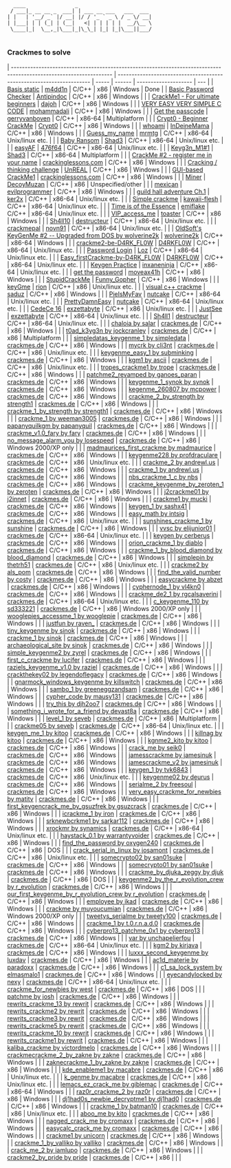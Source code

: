```

  ____                _                        
 / ___|_ __ __ _  ___| | ___ __ ___   ___  ___ 
| |   | '__/ _` |/ __| |/ / '_ ` _ \ / _ \/ __|
| |___| | | (_| | (__|   <| | | | | |  __/\__ \
 \____|_|  \__,_|\___|_|\_\_| |_| |_|\___||___/
                                               
```
### Crackmes to solve

| ------------------------------------------------------------------------------------------------------------------ | -------------------------------------------------------------------- | ----- | ------ | -------------------- | ---  |
| [Basis static](https://crackmes.one/crackme/60564b7e33c5d471f8c6e5cf)                                              | [m4dd1n](https://crackmes.one/user/m4dd1n)                           | C/C++ | x86    | Windows              | Done |
| [Basic Password Checker](https://crackmes.one/crackme/6037affd33c5d42c3d016c0b)                                    | [Antipindoc](https://crackmes.one/user/Antipindoc)                   | C/C++ | x86    | Windows              |      |
| [CrackMe1 - For ultimate beginners](https://crackmes.one/crackme/60318a0a33c5d42c3d016b5d)                         | [dajoh](https://crackmes.one/user/dajoh)                             | C/C++ | x86    | Windows              |      |
| [VERY EASY VERY SIMPLE C CODE](https://crackmes.one/crackme/5fe8258333c5d4264e590114)                              | [mohammadali](https://crackmes.one/user/mohammadali)                 | C/C++ | x86    | Windows              |      |
| [Get the passcode](https://crackmes.one/crackme/5fca1e7933c5d424269a1a68)                                          | [gerryvanboven](https://crackmes.one/user/gerryvanboven)             | C/C++ | x86-64 | Multiplatform        |      |
| [Crypt0 - Beginner CrackMe](https://crackmes.one/crackme/5f907efe33c5d424269a15d1)                                 | [Crypt0](https://crackmes.one/user/Crypt0)                           | C/C++ | x86    | Windows              |      |
| [whoami](https://crackmes.one/crackme/5f07485e33c5d42a7c66794d)                                                    | [InDeineMama](https://crackmes.one/user/InDeineMama)                 | C/C++ | x86    | Windows              |      |
| [Guess_my_name](https://crackmes.one/crackme/5ed0584b33c5d449d91ae67b)                                             | [mrmtg](https://crackmes.one/user/mrmtg)                             | C/C++ | x86-64 | Unix/linux etc.      |      |
| [Baby Ransom](https://crackmes.one/crackme/5ec1a37533c5d449d91ae535)                                               | [Shad3](https://crackmes.one/user/Shad3)                             | C/C++ | x86-64 | Unix/linux etc.      |      |
| [easyAF](https://crackmes.one/crackme/5eae2d6633c5d47611746500)                                                    | [476f64](https://crackmes.one/user/476f64)                           | C/C++ | x86-64 | Unix/linux etc.      |      |
| [Keyg3n_M1#1](https://crackmes.one/crackme/5e66aea233c5d4439bb2dde8)                                               | [Shad3](https://crackmes.one/user/Shad3)                             | C/C++ | x86-64 | Multiplatform        |      |
| [CrackMe #2 - register me in your name](https://crackmes.one/crackme/5e49547033c5d4439bb2db75)                     | [crackinglessons.com](https://crackmes.one/user/crackinglessons.com) | C/C++ | x86    | Windows              |      |
| [Cracking / thinking challenge](https://crackmes.one/crackme/5e46ea2533c5d4439bb2db54)                             | [UnREAL](https://crackmes.one/user/UnREAL)                           | C/C++ | x86    | Windows              |      |
| [GUI-based CrackMe1](https://crackmes.one/crackme/5e45850133c5d4439bb2db3f)                                        | [crackinglessons.com](https://crackmes.one/user/crackinglessons.com) | C/C++ | x86    | Windows              |      |
| [Miner](https://crackmes.one/crackme/5e3378ef33c5d43b8718c61a)                                                     | [DecoyMuzan](https://crackmes.one/user/DecoyMuzan)                   | C/C++ | x86    | Unspecified/other    |      |
| [mexican](https://crackmes.one/crackme/5d63011533c5d46f00e2c305)                                                   | [evilprogrammer](https://crackmes.one/user/evilprogrammer)           | C/C++ | x86    | Windows              |      |
| [guild hall adventure Ch.1](https://crackmes.one/crackme/5d0fa1ac33c5d41c6d56e172)                                 | [ker2x](https://crackmes.one/user/ker2x)                             | C/C++ | x86-64 | Unix/linux etc.      |      |
| [Simple crackme](https://crackmes.one/crackme/5d0d1e1333c5d41c6d56e155)                                            | [kawaii-flesh](https://crackmes.one/user/kawaii-flesh)               | C/C++ | x86-64 | Unix/linux etc.      |      |
| [Time is of the Essence](https://crackmes.one/crackme/5d09368533c5d41c6d56e124)                                    | [emiflake](https://crackmes.one/user/emiflake)                       | C/C++ | x86-64 | Unix/linux etc.      |      |
| [VIP_access_me](https://crackmes.one/crackme/5d0251c133c5d41c6d56e0c3)                                             | [toaster](https://crackmes.one/user/toaster)                         | C/C++ | x86    | Windows              |      |
| [Sh4ll10](https://crackmes.one/crackme/5ccf3bf333c5d4419da559bd)                                                   | [destructeur](https://crackmes.one/user/destructeur)                 | C/C++ | x86-64 | Unix/linux etc.      |      |
| [crackmepal](https://crackmes.one/crackme/5ccecc7e33c5d4419da559b3)                                                | [novn91](https://crackmes.one/user/novn91)                           | C/C++ | x86-64 | Unix/linux etc.      |      |
| [OldSoft's KeyGenMe #2 -- Upgraded from DOS by wolverine2k](https://crackmes.one/crackme/5c9e187b33c5d4419da55648) | [wolverine2k](https://crackmes.one/user/wolverine2k)                 | C/C++ | x86-64 | Windows              |      |
| [crackme2-be-D4RK_FL0W](https://crackmes.one/crackme/5c95646333c5d46ecd37c960)                                     | [D4RKFL0W](https://crackmes.one/user/D4RKFL0W)                       | C/C++ | x86-64 | Unix/linux etc.      |      |
| [Password Login](https://crackmes.one/crackme/5c90a72d33c5d4776a837f07)                                            | [Loz](https://crackmes.one/user/Loz)                                 | C/C++ | x86-64 | Unix/linux etc.      |      |
| [Easy_firstCrackme-by-D4RK_FL0W](https://crackmes.one/crackme/5c8e1a9533c5d4776a837ecf)                            | [D4RKFL0W](https://crackmes.one/user/D4RKFL0W)                       | C/C++ | x86-64 | Unix/linux etc.      |      |
| [Keygen Practice](https://crackmes.one/crackme/5c8d45c333c5d4776a837ec2)                                           | [inxaneninja](https://crackmes.one/user/inxaneninja)                 | C/C++ | x86-64 | Unix/linux etc.      |      |
| [get the password](https://crackmes.one/crackme/5c83501333c5d4776a837df7)                                          | [moveax41h](https://crackmes.one/user/moveax41h)                     | C/C++ | x86    | Windows              |      |
| [StupidCrackMe](https://crackmes.one/crackme/5c6fb03b33c5d4776a837d14)                                             | [Funny_Gopher](https://crackmes.one/user/Funny_Gopher)               | C/C++ | x86    | Windows              |      |
| [keyGme](https://crackmes.one/crackme/5c268e8333c5d41e58e00654)                                                    | [rion](https://crackmes.one/user/rion)                               | C/C++ | x86    | Unix/linux etc.      |      |
| [visual c++ crackme](https://crackmes.one/crackme/5c1d6f5f33c5d41e58e005f5)                                        | [saduz](https://crackmes.one/user/saduz)                             | C/C++ | x86    | Windows              |      |
| [PieIsMyFav](https://crackmes.one/crackme/5c11e1f333c5d41e58e00579)                                                | [nutcake](https://crackmes.one/user/nutcake)                         | C/C++ | x86-64 | Unix/linux etc.      |      |
| [PrettyDamnEasy](https://crackmes.one/crackme/5c11dcaf33c5d41e58e00578)                                            | [nutcake](https://crackmes.one/user/nutcake)                         | C/C++ | x86-64 | Unix/linux etc.      |      |
| [CedeCe 16](https://crackmes.one/crackme/5b8101c833c5d41f5c6ba945)                                                 | [exzettabyte](https://crackmes.one/user/exzettabyte)                 | C/C++ | x86    | Unix/linux etc.      |      |
| [JustSee](https://crackmes.one/crackme/5b81014933c5d41f5c6ba944)                                                   | [exzettabyte](https://crackmes.one/user/exzettabyte)                 | C/C++ | x86-64 | Unix/linux etc.      |      |
| [Sh4ll1](https://crackmes.one/crackme/5aef37c733c5d41ac64b492e)                                                    | [destructeur](https://crackmes.one/user/destructeur)                 | C/C++ | x86-64 | Unix/linux etc.      |      |
| [chaloia by salar](https://crackmes.one/crackme/5ab77f6633c5d40ad448cc69)                                          | [crackmes.de](https://crackmes.one/user/crackmes.de)                 | C/C++ | x86    | Windows              |      |
| [t0ad_k3yg3n by jockcranley](https://crackmes.one/crackme/5ab77f6633c5d40ad448cc5c)                                | [crackmes.de](https://crackmes.one/user/crackmes.de)                 | C/C++ | x86    | Multiplatform        |      |
| [simpledatas_keygenme_1 by simpledata](https://crackmes.one/crackme/5ab77f6633c5d40ad448cc1f)                      | [crackmes.de](https://crackmes.one/user/crackmes.de)                 | C/C++ | x86    | Windows              |      |
| [mycrk by cli3nt](https://crackmes.one/crackme/5ab77f6633c5d40ad448cbfe)                                           | [crackmes.de](https://crackmes.one/user/crackmes.de)                 | C/C++ | x86    | Unix/linux etc.      |      |
| [keygenme_easy_1 by subminking](https://crackmes.one/crackme/5ab77f6533c5d40ad448cb99)                             | [crackmes.de](https://crackmes.one/user/crackmes.de)                 | C/C++ | x86    | Windows              |      |
| [kgm1 by ascii](https://crackmes.one/crackme/5ab77f6533c5d40ad448cb97)                                             | [crackmes.de](https://crackmes.one/user/crackmes.de)                 | C/C++ | x86    | Unix/linux etc.      |      |
| [tropes_crackme1 by trope](https://crackmes.one/crackme/5ab77f6533c5d40ad448cb89)                                  | [crackmes.de](https://crackmes.one/user/crackmes.de)                 | C/C++ | x86    | Windows              |      |
| [patchme2_revamped by ganoes_paran](https://crackmes.one/crackme/5ab77f6533c5d40ad448cb7c)                         | [crackmes.de](https://crackmes.one/user/crackmes.de)                 | C/C++ | x86    | Windows              |      |
| [keygenme_1_synok by synok](https://crackmes.one/crackme/5ab77f6533c5d40ad448cb5f)                                 | [crackmes.de](https://crackmes.one/user/crackmes.de)                 | C/C++ | x86    | Windows              |      |
| [kegenme_260807 by mcpower](https://crackmes.one/crackme/5ab77f6533c5d40ad448cb52)                                 | [crackmes.de](https://crackmes.one/user/crackmes.de)                 | C/C++ | x86    | Windows              |      |
| [crackme_2_by_strength by strength1](https://crackmes.one/crackme/5ab77f6533c5d40ad448cb4e)                        | [crackmes.de](https://crackmes.one/user/crackmes.de)                 | C/C++ | x86    | Windows              |      |
| [crackme_1_by_strength by strength1](https://crackmes.one/crackme/5ab77f6533c5d40ad448cb4d)                        | [crackmes.de](https://crackmes.one/user/crackmes.de)                 | C/C++ | x86    | Windows              |      |
| [crackme_1 by weeman3005](https://crackmes.one/crackme/5ab77f6533c5d40ad448cb4c)                                   | [crackmes.de](https://crackmes.one/user/crackmes.de)                 | C/C++ | x86    | Windows              |      |
| [papanyquilkgm by papanyquil](https://crackmes.one/crackme/5ab77f6433c5d40ad448cb2e)                               | [crackmes.de](https://crackmes.one/user/crackmes.de)                 | C/C++ | x86    | Windows              |      |
| [crackme_v1.0_fary by fary](https://crackmes.one/crackme/5ab77f6433c5d40ad448cb08)                                 | [crackmes.de](https://crackmes.one/user/crackmes.de)                 | C/C++ | x86    | Windows              |      |
| [no_message_alarm_you by losespeed](https://crackmes.one/crackme/5ab77f6433c5d40ad448cb02)                         | [crackmes.de](https://crackmes.one/user/crackmes.de)                 | C/C++ | x86    | Windows 2000/XP only |      |
| [madmaurices_first_crackme by madmaurice](https://crackmes.one/crackme/5ab77f6433c5d40ad448cafb)                   | [crackmes.de](https://crackmes.one/user/crackmes.de)                 | C/C++ | x86    | Windows              |      |
| [keygenme228 by profdraculare](https://crackmes.one/crackme/5ab77f6433c5d40ad448caf9)                              | [crackmes.de](https://crackmes.one/user/crackmes.de)                 | C/C++ | x86    | Unix/linux etc.      |      |
| [crackme_2 by andrewl.us](https://crackmes.one/crackme/5ab77f6433c5d40ad448cae6)                                   | [crackmes.de](https://crackmes.one/user/crackmes.de)                 | C/C++ | x86    | Windows              |      |
| [crackme_1 by andrewl.us](https://crackmes.one/crackme/5ab77f6433c5d40ad448cae3)                                   | [crackmes.de](https://crackmes.one/user/crackmes.de)                 | C/C++ | x86    | Windows              |      |
| [nbs_crackme_1_c by nbs](https://crackmes.one/crackme/5ab77f6433c5d40ad448cad9)                                    | [crackmes.de](https://crackmes.one/user/crackmes.de)                 | C/C++ | x86    | Windows              |      |
| [crackme_keygenme_by_zeroten_1 by zeroten](https://crackmes.one/crackme/5ab77f6333c5d40ad448ca93)                  | [crackmes.de](https://crackmes.one/user/crackmes.de)                 | C/C++ | x86    | Windows              |      |
| [j2crackme01 by j2innet](https://crackmes.one/crackme/5ab77f6333c5d40ad448ca8c)                                    | [crackmes.de](https://crackmes.one/user/crackmes.de)                 | C/C++ | x86    | Windows              |      |
| [crackme1 by mucki](https://crackmes.one/crackme/5ab77f6333c5d40ad448ca7d)                                         | [crackmes.de](https://crackmes.one/user/crackmes.de)                 | C/C++ | x86    | Windows              |      |
| [keygen_1 by sashx41](https://crackmes.one/crackme/5ab77f6333c5d40ad448ca02)                                       | [crackmes.de](https://crackmes.one/user/crackmes.de)                 | C/C++ | x86    | Windows              |      |
| [easy_math by intsig](https://crackmes.one/crackme/5ab77f6233c5d40ad448c9eb)                                       | [crackmes.de](https://crackmes.one/user/crackmes.de)                 | C/C++ | x86    | Unix/linux etc.      |      |
| [sunshines_crackme_1 by sunshine](https://crackmes.one/crackme/5ab77f6233c5d40ad448c9e8)                           | [crackmes.de](https://crackmes.one/user/crackmes.de)                 | C/C++ | x86    | Windows              |      |
| [vvsc by elijunior01](https://crackmes.one/crackme/5ab77f6233c5d40ad448c9e3)                                       | [crackmes.de](https://crackmes.one/user/crackmes.de)                 | C/C++ | x86-64 | Unix/linux etc.      |      |
| [keygen by cerberus](https://crackmes.one/crackme/5ab77f6233c5d40ad448c9cf)                                        | [crackmes.de](https://crackmes.one/user/crackmes.de)                 | C/C++ | x86    | Windows              |      |
| [orion_crackme_1 by diablo](https://crackmes.one/crackme/5ab77f6233c5d40ad448c9b9)                                 | [crackmes.de](https://crackmes.one/user/crackmes.de)                 | C/C++ | x86    | Windows              |      |
| [crackme_1_by_blood_diamond by blood_diamond](https://crackmes.one/crackme/5ab77f6133c5d40ad448c958)               | [crackmes.de](https://crackmes.one/user/crackmes.de)                 | C/C++ | x86    | Windows              |      |
| [simplepin by thetrh51](https://crackmes.one/crackme/5ab77f6133c5d40ad448c940)                                     | [crackmes.de](https://crackmes.one/user/crackmes.de)                 | C/C++ | x86    | Unix/linux etc.      |      |
| [crackme2 by als_pom](https://crackmes.one/crackme/5ab77f6133c5d40ad448c925)                                       | [crackmes.de](https://crackmes.one/user/crackmes.de)                 | C/C++ | x86    | Windows              |      |
| [find_the_valid_number by costy](https://crackmes.one/crackme/5ab77f6133c5d40ad448c91b)                            | [crackmes.de](https://crackmes.one/user/crackmes.de)                 | C/C++ | x86    | Windows              |      |
| [easycrackme by abzet](https://crackmes.one/crackme/5ab77f6133c5d40ad448c8ef)                                      | [crackmes.de](https://crackmes.one/user/crackmes.de)                 | C/C++ | x86    | Windows              |      |
| [cyphernode_1 by vl4kn0](https://crackmes.one/crackme/5ab77f6133c5d40ad448c8ee)                                    | [crackmes.de](https://crackmes.one/user/crackmes.de)                 | C/C++ | x86    | Windows              |      |
| [crackme_de2_1 by rgcalsaverini](https://crackmes.one/crackme/5ab77f6033c5d40ad448c8c4)                            | [crackmes.de](https://crackmes.one/user/crackmes.de)                 | C/C++ | x86-64 | Unix/linux etc.      |      |
| [c_keygenme_110 by sd333221](https://crackmes.one/crackme/5ab77f6033c5d40ad448c83a)                                | [crackmes.de](https://crackmes.one/user/crackmes.de)                 | C/C++ | x86    | Windows 2000/XP only |      |
| [wooglepies_accessme_1 by wooglepie](https://crackmes.one/crackme/5ab77f5f33c5d40ad448c830)                        | [crackmes.de](https://crackmes.one/user/crackmes.de)                 | C/C++ | x86    | Windows              |      |
| [justfun by raven_](https://crackmes.one/crackme/5ab77f5f33c5d40ad448c825)                                         | [crackmes.de](https://crackmes.one/user/crackmes.de)                 | C/C++ | x86    | Windows              |      |
| [tiny_keygenme by sinok](https://crackmes.one/crackme/5ab77f5f33c5d40ad448c81c)                                    | [crackmes.de](https://crackmes.one/user/crackmes.de)                 | C/C++ | x86    | Windows              |      |
| [crackme_1 by sinok](https://crackmes.one/crackme/5ab77f5f33c5d40ad448c81a)                                        | [crackmes.de](https://crackmes.one/user/crackmes.de)                 | C/C++ | x86    | Windows              |      |
| [archaeological_site by sinok](https://crackmes.one/crackme/5ab77f5f33c5d40ad448c819)                              | [crackmes.de](https://crackmes.one/user/crackmes.de)                 | C/C++ | x86    | Windows              |      |
| [simple_keygenme2 by zyrel](https://crackmes.one/crackme/5ab77f5f33c5d40ad448c7e2)                                 | [crackmes.de](https://crackmes.one/user/crackmes.de)                 | C/C++ | x86    | Windows              |      |
| [first_c_crackme by lucifer](https://crackmes.one/crackme/5ab77f5f33c5d40ad448c7d4)                                | [crackmes.de](https://crackmes.one/user/crackmes.de)                 | C/C++ | x86    | Windows              |      |
| [raziels_keygenme_v1.0 by raziel](https://crackmes.one/crackme/5ab77f5f33c5d40ad448c7cc)                           | [crackmes.de](https://crackmes.one/user/crackmes.de)                 | C/C++ | x86    | Windows              |      |
| [crackthekey02 by legendoflegacy](https://crackmes.one/crackme/5ab77f5f33c5d40ad448c7cb)                           | [crackmes.de](https://crackmes.one/user/crackmes.de)                 | C/C++ | x86    | Windows              |      |
| [gnarmock_windows_keygenme by killswitch](https://crackmes.one/crackme/5ab77f5f33c5d40ad448c7c2)                   | [crackmes.de](https://crackmes.one/user/crackmes.de)                 | C/C++ | x86    | Windows              |      |
| [sambo_1 by greeneggzandsam](https://crackmes.one/crackme/5ab77f5f33c5d40ad448c7c0)                                | [crackmes.de](https://crackmes.one/user/crackmes.de)                 | C/C++ | x86    | Windows              |      |
| [cypher_code by mausy131](https://crackmes.one/crackme/5ab77f5f33c5d40ad448c7b8)                                   | [crackmes.de](https://crackmes.one/user/crackmes.de)                 | C/C++ | x86    | Windows              |      |
| [try_this by djh2oo7](https://crackmes.one/crackme/5ab77f5f33c5d40ad448c7b4)                                       | [crackmes.de](https://crackmes.one/user/crackmes.de)                 | C/C++ | x86    | Windows              |      |
| [something_i_wrote_for_a_friend by devast8a](https://crackmes.one/crackme/5ab77f5e33c5d40ad448c795)                | [crackmes.de](https://crackmes.one/user/crackmes.de)                 | C/C++ | x86    | Windows              |      |
| [level_1 by seveb](https://crackmes.one/crackme/5ab77f5e33c5d40ad448c78e)                                          | [crackmes.de](https://crackmes.one/user/crackmes.de)                 | C/C++ | x86    | Multiplatform        |      |
| [crackme05 by seveb](https://crackmes.one/crackme/5ab77f5e33c5d40ad448c78c)                                        | [crackmes.de](https://crackmes.one/user/crackmes.de)                 | C/C++ | x86-64 | Unix/linux etc.      |      |
| [keygen_me_1 by kitoo](https://crackmes.one/crackme/5ab77f5e33c5d40ad448c76c)                                      | [crackmes.de](https://crackmes.one/user/crackmes.de)                 | C/C++ | x86    | Windows              |      |
| [killnag by kitoo](https://crackmes.one/crackme/5ab77f5e33c5d40ad448c76b)                                          | [crackmes.de](https://crackmes.one/user/crackmes.de)                 | C/C++ | x86    | Windows              |      |
| [kgnme2_kito by kitoo](https://crackmes.one/crackme/5ab77f5e33c5d40ad448c76a)                                      | [crackmes.de](https://crackmes.one/user/crackmes.de)                 | C/C++ | x86    | Windows              |      |
| [crack_me by seik0](https://crackmes.one/crackme/5ab77f5e33c5d40ad448c752)                                         | [crackmes.de](https://crackmes.one/user/crackmes.de)                 | C/C++ | x86    | Windows              |      |
| [jamesscrackme by jamesinuk](https://crackmes.one/crackme/5ab77f5e33c5d40ad448c748)                                | [crackmes.de](https://crackmes.one/user/crackmes.de)                 | C/C++ | x86    | Windows              |      |
| [jamescrackme_v2 by jamesinuk](https://crackmes.one/crackme/5ab77f5e33c5d40ad448c747)                              | [crackmes.de](https://crackmes.one/user/crackmes.de)                 | C/C++ | x86    | Windows              |      |
| [keygen_1 by tvk6843](https://crackmes.one/crackme/5ab77f5e33c5d40ad448c744)                                       | [crackmes.de](https://crackmes.one/user/crackmes.de)                 | C/C++ | x86    | Unix/linux etc.      |      |
| [keygenme02 by deurus](https://crackmes.one/crackme/5ab77f5e33c5d40ad448c741)                                      | [crackmes.de](https://crackmes.one/user/crackmes.de)                 | C/C++ | x86    | Windows              |      |
| [serialme_2 by freesoul](https://crackmes.one/crackme/5ab77f5e33c5d40ad448c71a)                                    | [crackmes.de](https://crackmes.one/user/crackmes.de)                 | C/C++ | x86    | Windows              |      |
| [very_easy_crackme_for_newbies by matitv](https://crackmes.one/crackme/5ab77f5e33c5d40ad448c719)                   | [crackmes.de](https://crackmes.one/user/crackmes.de)                 | C/C++ | x86    | Windows              |      |
| [first_keygencrack_me_by_gsuzfrek by gsuzcrack](https://crackmes.one/crackme/5ab77f5d33c5d40ad448c711)             | [crackmes.de](https://crackmes.one/user/crackmes.de)                 | C/C++ | x86    | Windows              |      |
| [icrackme_1 by iron](https://crackmes.one/crackme/5ab77f5d33c5d40ad448c6b4)                                        | [crackmes.de](https://crackmes.one/user/crackmes.de)                 | C/C++ | x86    | Windows              |      |
| [srknewbcrkme1 by sarkar112](https://crackmes.one/crackme/5ab77f5d33c5d40ad448c6a7)                                | [crackmes.de](https://crackmes.one/user/crackmes.de)                 | C/C++ | x86    | Windows              |      |
| [xrockmr by synamics](https://crackmes.one/crackme/5ab77f5d33c5d40ad448c69f)                                       | [crackmes.de](https://crackmes.one/user/crackmes.de)                 | C/C++ | x86-64 | Unix/linux etc.      |      |
| [haystack_0.1 by warrantyvoider](https://crackmes.one/crackme/5ab77f5d33c5d40ad448c692)                            | [crackmes.de](https://crackmes.one/user/crackmes.de)                 | C/C++ | x86    | Windows              |      |
| [find_the_password by oxygen240](https://crackmes.one/crackme/5ab77f5c33c5d40ad448c678)                            | [crackmes.de](https://crackmes.one/user/crackmes.de)                 | C/C++ | x86    | DOS                  |      |
| [crack_serial_in_linux by josamont](https://crackmes.one/crackme/5ab77f5c33c5d40ad448c668)                         | [crackmes.de](https://crackmes.one/user/crackmes.de)                 | C/C++ | x86    | Unix/linux etc.      |      |
| [somecrypto02 by san01suke](https://crackmes.one/crackme/5ab77f5c33c5d40ad448c645)                                 | [crackmes.de](https://crackmes.one/user/crackmes.de)                 | C/C++ | x86    | Windows              |      |
| [somecrypto01 by san01suke](https://crackmes.one/crackme/5ab77f5c33c5d40ad448c642)                                 | [crackmes.de](https://crackmes.one/user/crackmes.de)                 | C/C++ | x86    | Windows              |      |
| [crackme_by_djuka_zeggy by djuk](https://crackmes.one/crackme/5ab77f5c33c5d40ad448c641)                            | [crackmes.de](https://crackmes.one/user/crackmes.de)                 | C/C++ | x86    | DOS                  |      |
| [keygenme2_by_the_r_evolution_crew by r_evolution](https://crackmes.one/crackme/5ab77f5c33c5d40ad448c63c)          | [crackmes.de](https://crackmes.one/user/crackmes.de)                 | C/C++ | x86    | Windows              |      |
| [our_first_keygenme_by_r_evolution_crew by r_evolution](https://crackmes.one/crackme/5ab77f5c33c5d40ad448c63b)     | [crackmes.de](https://crackmes.one/user/crackmes.de)                 | C/C++ | x86    | Windows              |      |
| [employee by ikad](https://crackmes.one/crackme/5ab77f5c33c5d40ad448c621)                                          | [crackmes.de](https://crackmes.one/user/crackmes.de)                 | C/C++ | x86    | Windows              |      |
| [crackme by muyoucumian](https://crackmes.one/crackme/5ab77f5b33c5d40ad448c5d9)                                    | [crackmes.de](https://crackmes.one/user/crackmes.de)                 | C/C++ | x86    | Windows 2000/XP only |      |
| [tweetys_serialme by tweety100](https://crackmes.one/crackme/5ab77f5b33c5d40ad448c5c4)                             | [crackmes.de](https://crackmes.one/user/crackmes.de)                 | C/C++ | x86    | Windows              |      |
| [crackme_1 by t.0.r.n.a.d.0](https://crackmes.one/crackme/5ab77f5b33c5d40ad448c5bb)                                | [crackmes.de](https://crackmes.one/user/crackmes.de)                 | C/C++ | x86    | Windows              |      |
| [cyberpro13_patchme_0x1 by cyberpro13](https://crackmes.one/crackme/5ab77f5b33c5d40ad448c5b8)                      | [crackmes.de](https://crackmes.one/user/crackmes.de)                 | C/C++ | x86    | Windows              |      |
| [var by unchapelierfou](https://crackmes.one/crackme/5ab77f5b33c5d40ad448c5b3)                                     | [crackmes.de](https://crackmes.one/user/crackmes.de)                 | C/C++ | x86-64 | Unix/linux etc.      |      |
| [kgm2 by kirjava](https://crackmes.one/crackme/5ab77f5b33c5d40ad448c59e)                                           | [crackmes.de](https://crackmes.one/user/crackmes.de)                 | C/C++ | x86    | Windows              |      |
| [luxxx_second_keygenme by luxdav](https://crackmes.one/crackme/5ab77f5b33c5d40ad448c584)                           | [crackmes.de](https://crackmes.one/user/crackmes.de)                 | C/C++ | x86    | Windows              |      |
| [ac1d_materie by paradoxx](https://crackmes.one/crackme/5ab77f5b33c5d40ad448c57d)                                  | [crackmes.de](https://crackmes.one/user/crackmes.de)                 | C/C++ | x86    | Windows              |      |
| [c1_sa_lock_system by elmasmalo1](https://crackmes.one/crackme/5ab77f5b33c5d40ad448c56c)                           | [crackmes.de](https://crackmes.one/user/crackmes.de)                 | C/C++ | x86    | Windows              |      |
| [eyecandylocked by nexy](https://crackmes.one/crackme/5ab77f5b33c5d40ad448c563)                                    | [crackmes.de](https://crackmes.one/user/crackmes.de)                 | C/C++ | x86-64 | Unix/linux etc.      |      |
| [crackme_for_newbies by west](https://crackmes.one/crackme/5ab77f5a33c5d40ad448c550)                               | [crackmes.de](https://crackmes.one/user/crackmes.de)                 | C/C++ | x86    | DOS                  |      |
| [patchme by josh](https://crackmes.one/crackme/5ab77f5a33c5d40ad448c54e)                                           | [crackmes.de](https://crackmes.one/user/crackmes.de)                 | C/C++ | x86    | Windows              |      |
| [rewrits_crackme_13 by rewrit](https://crackmes.one/crackme/5ab77f5a33c5d40ad448c53f)                              | [crackmes.de](https://crackmes.one/user/crackmes.de)                 | C/C++ | x86    | Windows              |      |
| [rewrits_crackme2 by rewrit](https://crackmes.one/crackme/5ab77f5a33c5d40ad448c53e)                                | [crackmes.de](https://crackmes.one/user/crackmes.de)                 | C/C++ | x86    | Windows              |      |
| [rewrits_crackme3 by rewrit](https://crackmes.one/crackme/5ab77f5a33c5d40ad448c53d)                                | [crackmes.de](https://crackmes.one/user/crackmes.de)                 | C/C++ | x86    | Windows              |      |
| [rewrits_crackme5 by rewrit](https://crackmes.one/crackme/5ab77f5a33c5d40ad448c53c)                                | [crackmes.de](https://crackmes.one/user/crackmes.de)                 | C/C++ | x86    | Windows              |      |
| [rewrits_crackme_10 by rewrit](https://crackmes.one/crackme/5ab77f5a33c5d40ad448c53a)                              | [crackmes.de](https://crackmes.one/user/crackmes.de)                 | C/C++ | x86    | Windows              |      |
| [rewrits_crackme1 by rewrit](https://crackmes.one/crackme/5ab77f5a33c5d40ad448c537)                                | [crackmes.de](https://crackmes.one/user/crackmes.de)                 | C/C++ | x86    | Windows              |      |
| [kaliba_crackme by victordmelo](https://crackmes.one/crackme/5ab77f5a33c5d40ad448c50a)                             | [crackmes.de](https://crackmes.one/user/crackmes.de)                 | C/C++ | x86    | Windows              |      |
| [crackmecrackme_2_by_zakne by zakne](https://crackmes.one/crackme/5ab77f5a33c5d40ad448c502)                        | [crackmes.de](https://crackmes.one/user/crackmes.de)                 | C/C++ | x86    | Windows              |      |
| [zaknecrackme_1_by_zakne by zakne](https://crackmes.one/crackme/5ab77f5a33c5d40ad448c500)                          | [crackmes.de](https://crackmes.one/user/crackmes.de)                 | C/C++ | x86    | Windows              |      |
| [kde_enableme1 by macabre](https://crackmes.one/crackme/5ab77f5a33c5d40ad448c4fb)                                  | [crackmes.de](https://crackmes.one/user/crackmes.de)                 | C/C++ | x86    | Unix/linux etc.      |      |
| [k_genme by macabre](https://crackmes.one/crackme/5ab77f5a33c5d40ad448c4fa)                                        | [crackmes.de](https://crackmes.one/user/crackmes.de)                 | C/C++ | x86    | Unix/linux etc.      |      |
| [lemacs_ez_crack_me by giblemac](https://crackmes.one/crackme/5ab77f5a33c5d40ad448c4e4)                            | [crackmes.de](https://crackmes.one/user/crackmes.de)                 | C/C++ | x86-64 | Windows              |      |
| [raz0r_crackme_2 by raz0r](https://crackmes.one/crackme/5ab77f5a33c5d40ad448c4cd)                                  | [crackmes.de](https://crackmes.one/user/crackmes.de)                 | C/C++ | x86    | Windows              |      |
| [dj1had0s_newbie_decryptme1 by dj1had0](https://crackmes.one/crackme/5ab77f5933c5d40ad448c4be)                     | [crackmes.de](https://crackmes.one/user/crackmes.de)                 | C/C++ | x86    | Windows              |      |
| [crackme_1 by batman10](https://crackmes.one/crackme/5ab77f5933c5d40ad448c48a)                                     | [crackmes.de](https://crackmes.one/user/crackmes.de)                 | C/C++ | x86    | Unix/linux etc.      |      |
| [aboo_me by kito](https://crackmes.one/crackme/5ab77f5933c5d40ad448c484)                                           | [crackmes.de](https://crackmes.one/user/crackmes.de)                 | C/C++ | x86    | Windows              |      |
| [nagged_crack_me by cromaxx](https://crackmes.one/crackme/5ab77f5933c5d40ad448c477)                                | [crackmes.de](https://crackmes.one/user/crackmes.de)                 | C/C++ | x86    | Windows              |      |
| [easycalc_crack_me by cromaxx](https://crackmes.one/crackme/5ab77f5933c5d40ad448c475)                              | [crackmes.de](https://crackmes.one/user/crackmes.de)                 | C/C++ | x86    | Windows              |      |
| [crackme1 by unicorn](https://crackmes.one/crackme/5ab77f5933c5d40ad448c471)                                       | [crackmes.de](https://crackmes.one/user/crackmes.de)                 | C/C++ | x86    | Windows              |      |
| [crackme_1_by_valliko by valliko](https://crackmes.one/crackme/5ab77f5933c5d40ad448c468)                           | [crackmes.de](https://crackmes.one/user/crackmes.de)                 | C/C++ | x86    | Windows              |      |
| [crack_me_2 by iamlupo](https://crackmes.one/crackme/5ab77f5933c5d40ad448c462)                                     | [crackmes.de](https://crackmes.one/user/crackmes.de)                 | C/C++ | x86    | Windows              |      |
| [crackme2_by_pride by pride](https://crackmes.one/crackme/5ab77f5933c5d40ad448c458)                                | [crackmes.de](https://crackmes.one/user/crackmes.de)                 | C/C++ | x86    |                      |      |
